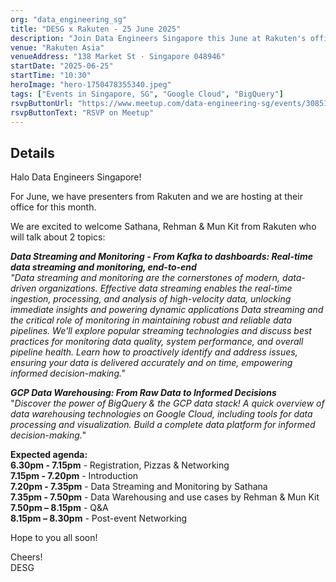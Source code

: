 ```yaml
---
org: "data_engineering_sg"
title: "DESG x Rakuten - 25 June 2025"
description: "Join Data Engineers Singapore this June at Rakuten's office for expert talks on real-time data streaming, monitoring with Kafka, and GCP data warehousing. Network with fellow engineers over pizza!"
venue: "Rakuten Asia"
venueAddress: "138 Market St · Singapore 048946"
startDate: "2025-06-25"
startTime: "10:30"
heroImage: "hero-1750478355340.jpeg"
tags: ["Events in Singapore, SG", "Google Cloud", "BigQuery"]
rsvpButtonUrl: "https://www.meetup.com/data-engineering-sg/events/308518037"
rsvpButtonText: "RSVP on Meetup"
---
```


## Details

Halo Data Engineers Singapore!

For June, we have presenters from Rakuten and we are hosting at their office for this month.

We are excited to welcome Sathana, Rehman & Mun Kit from Rakuten who will talk about 2 topics:

_**Data Streaming and Monitoring - From Kafka to dashboards: Real-time data streaming and monitoring, end-to-end**_  
_"Data streaming and monitoring are the cornerstones of modern, data-driven organizations. Effective data streaming enables the real-time ingestion, processing, and analysis of high-velocity data, unlocking immediate insights and powering dynamic applications Data streaming and the critical role of monitoring in maintaining robust and reliable data pipelines. We'll explore popular streaming technologies and discuss best practices for monitoring data quality, system performance, and overall pipeline health. Learn how to proactively identify and address issues, ensuring your data is delivered accurately and on time, empowering informed decision-making."_

_**GCP Data Warehousing: From Raw Data to Informed Decisions**_  
"_Discover the power of BigQuery & the GCP data stack! A quick overview of data warehousing technologies on Google Cloud, including tools for data processing and visualization. Build a complete data platform for informed decision-making._"

**Expected agenda:**  
**6.30pm - 7.15pm** - Registration, Pizzas & Networking  
**7.15pm - 7.20pm** - Introduction  
**7.20pm - 7.35pm** - Data Streaming and Monitoring by Sathana  
**7.35pm - 7.50pm** - Data Warehousing and use cases by Rehman & Mun Kit  
**7.50pm – 8.15pm** - Q&A  
**8.15pm – 8.30pm** - Post-event Networking

Hope to you all soon!

Cheers!  
DESG
